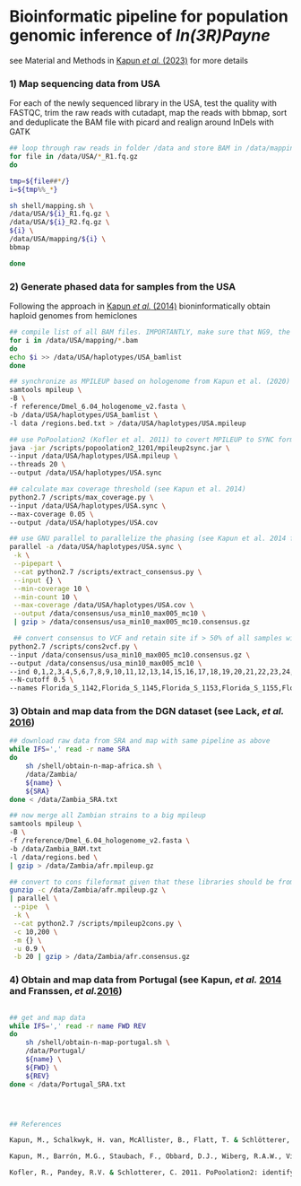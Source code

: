 # Bioinformatic pipeline for population genomic inference of _In(3R)Payne_

see Material and Methods in [Kapun _et al._ (2023)]() for more details

### 1) Map sequencing data from USA

For each of the newly sequenced library in the USA, test the quality with FASTQC, trim the raw reads with cutadapt, map the reads with bbmap, sort and deduplicate the BAM file with picard and realign around InDels with GATK

```bash
## loop through raw reads in folder /data and store BAM in /data/mapping
for file in /data/USA/*_R1.fq.gz
do

tmp=${file##*/}
i=${tmp%%_*}

sh shell/mapping.sh \
/data/USA/${i}_R1.fq.gz	\
/data/USA/${i}_R2.fq.gz	\	
${i} \
/data/USA/mapping/${i} \
bbmap

done 
```

### 2) Generate phased data for samples from the USA

Following the approach in [Kapun _et al._ (2014)]() bioninformatically obtain haploid genomes from hemiclones

```bash
## compile list of all BAM files. IMPORTANTLY, make sure that NG9, the reference strain is in the first row. 
for i in /data/USA/mapping/*.bam
do
echo $i >> /data/USA/haplotypes/USA_bamlist
done 

## synchronize as MPILEUP based on hologenome from Kapun et al. (2020) only including 3L and 3R
samtools mpileup \
-B \
-f reference/Dmel_6.04_hologenome_v2.fasta \
-b /data/USA/haplotypes/USA_bamlist \
-l data /regions.bed.txt > /data/USA/haplotypes/USA.mpileup

## use PoPoolation2 (Kofler et al. 2011) to covert MPILEUP to SYNC format
java -jar /scripts/popoolation2_1201/mpileup2sync.jar \
--input /data/USA/haplotypes/USA.mpileup \
--threads 20 \
--output /data/USA/haplotypes/USA.sync

## calculate max coverage threshold (see Kapun et al. 2014)
python2.7 /scripts/max_coverage.py \
--input /data/USA/haplotypes/USA.sync \
--max-coverage 0.05 \
--output /data/USA/haplotypes/USA.cov

## use GNU parallel to parallelize the phasing (see Kapun et al. 2014 for details)
parallel -a /data/USA/haplotypes/USA.sync \
 -k \
 --pipepart \
 --cat python2.7 /scripts/extract_consensus.py \
 --input {} \
 --min-coverage 10 \
 --min-count 10 \
 --max-coverage /data/USA/haplotypes/USA.cov \
 --output /data/consensus/usa_min10_max005_mc10 \
 | gzip > /data/consensus/usa_min10_max005_mc10.consensus.gz

 ## convert consensus to VCF and retain site if > 50% of all samples with non-N's
python2.7 /scripts/cons2vcf.py \
--input /data/consensus/usa_min10_max005_mc10.consensus.gz \
--output /data/consensus/usa_min10_max005_mc10 \
--ind 0,1,2,3,4,5,6,7,8,9,10,11,12,13,14,15,16,17,18,19,20,21,22,23,24,25,26,27,28,29,30,31,32,33,34,35,36,37,38,39,40,41,42,43,44,45,46,47,48,49,50,51,52,53,54,55,56,57,58 \
--N-cutoff 0.5 \
--names Florida_S_1142,Florida_S_1145,Florida_S_1153,Florida_S_1155,Florida_S_1156,Florida_S_1157,Florida_S_1163,Florida_S_1164,Florida_S_1167,Florida_S_1218,Florida_S_1189,Florida_S_1170,Florida_S_1178,Florida_S_1203,Florida_S_1204,Florida_S_1158,Florida_S_1149,Florida_S_1174,Florida_S_1160,Florida_I_1153,Florida_I_1165,Florida_I_1169,Florida_I_1203,Florida_I_1218,Florida_I_1142,Florida_I_1146,Florida_I_1147,Florida_I_1149,Florida_I_1150,Florida_I_1178,Florida_I_1143,Florida_I_1156,Florida_I_1160,Florida_I_1161,Florida_I_1162,Florida_I_1164,Florida_I_1174,Florida_I_1152,Florida_I_1158,Maine_S_10-96,Maine_S_10-95,Maine_S_10-82,Maine_S_10-53,Maine_S_10-73,Maine_S_10-24,Maine_S_10-72,Maine_S_10-12,Maine_S_10-77,Maine_S_10-89,Maine_S_10-76,Maine_S_10-69,Maine_S_10-93,Maine_S_10-57,Maine_S_10-58,Maine_S_10-60,Maine_S_10-67,Maine_S_10-84,Maine_S_10-79,Maine_S_10-81
```

### 3) Obtain and map data from the DGN dataset (see Lack, _et al._ [2016]())

```bash
## download raw data from SRA and map with same pipeline as above
while IFS=',' read -r name SRA
do 
    sh /shell/obtain-n-map-africa.sh \
    /data/Zambia/
    ${name} \
    ${SRA}
done < /data/Zambia_SRA.txt

## now merge all Zambian strains to a big mpileup
samtools mpileup \
-B \
-f /reference/Dmel_6.04_hologenome_v2.fasta \
-b /data/Zambia_BAM.txt 
-l /data/regions.bed \
| gzip > /data/Zambia/afr.mpileup.gz

## convert to cons fileformat given that these libraries should be from haploid embryos (see Kapopoulou et al. 2020 for more details)
gunzip -c /data/Zambia/afr.mpileup.gz \
| parallel \
 --pipe  \
 -k \
 --cat python2.7 /scripts/mpileup2cons.py \
 -c 10,200 \
 -m {} \
 -u 0.9 \
 -b 20 | gzip > /data/Zambia/afr.consensus.gz

```

### 4) Obtain and map data from Portugal (see Kapun, _et al._ [2014]() and Franssen, _et al._[2016]())

```bash

## get and map data 
while IFS=',' read -r name FWD REV
do 
    sh /shell/obtain-n-map-portugal.sh \
    /data/Portugal/
    ${name} \
    ${FWD} \
    ${REV}
done < /data/Portugal_SRA.txt




## References

Kapun, M., Schalkwyk, H. van, McAllister, B., Flatt, T. & Schlötterer, C. 2014. Inference of chromosomal inversion dynamics from Pool-Seq data in natural and laboratory populations of Drosophila melanogaster. Molecular Ecology 23: 1813–1827.

Kapun, M., Barrón, M.G., Staubach, F., Obbard, D.J., Wiberg, R.A.W., Vieira, J., et al. 2020. Genomic Analysis of European Drosophila melanogaster Populations Reveals Longitudinal Structure, Continent-Wide Selection, and Previously Unknown DNA Viruses. Mol Biol Evol 37: 2661–2678. Oxford Academic.

Kofler, R., Pandey, R.V. & Schlotterer, C. 2011. PoPoolation2: identifying differentiation between populations using sequencing of pooled DNA samples (Pool-Seq). Bioinformatics 27: 3435–3436.
